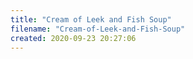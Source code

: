 ```yaml
---
title: "Cream of Leek and Fish Soup"
filename: "Cream-of-Leek-and-Fish-Soup"
created: 2020-09-23 20:27:06
---
```

